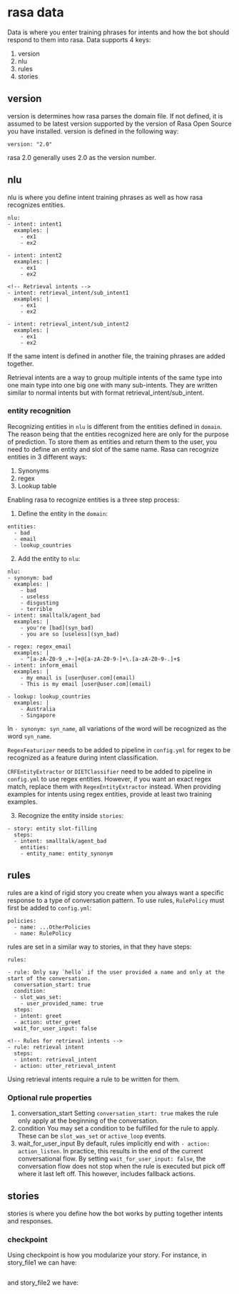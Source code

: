 # rasa data

Data is where you enter training phrases for intents and how the bot should respond to them into rasa. Data supports 4 keys:

1. version
2. nlu
3. rules
4. stories

## version

version is determines how rasa parses the domain file. If not defined, it is assumed to be latest version supported by the version of Rasa Open Source you have installed. version is defined in the following way:

```
version: "2.0"
```

rasa 2.0 generally uses 2.0 as the version number.

## nlu

nlu is where you define intent training phrases as well as how rasa recognizes entities.

```
nlu:
- intent: intent1
  examples: |
    - ex1
    - ex2

- intent: intent2
  examples: |
    - ex1
    - ex2

<!-- Retrieval intents -->
- intent: retrieval_intent/sub_intent1
  examples: |
    - ex1
    - ex2

- intent: retrieval_intent/sub_intent2
  examples: |
    - ex1
    - ex2
```

If the same intent is defined in another file, the training phrases are added together.

Retrieval intents are a way to group multiple intents of the same type into one main type into one big one with many sub-intents. They are written similar to normal intents but with format retrieval_intent/sub_intent.

### entity recognition

Recognizing entities in `nlu` is different from the entities defined in `domain`. The reason being that the entities recognized here are only for the purpose of prediction. To store them as entities and return them to the user, you need to define an entity and slot of the same name. Rasa can recognize entities in 3 different ways:
1. Synonyms
2. regex
3. Lookup table

Enabling rasa to recognize entities is a three step process:

1. Define the entity in the `domain`:

```
entities:
  - bad
  - email
  - lookup_countries
```

2. Add the entity to `nlu`:

```
nlu:
- synonym: bad
  examples: |
    - bad
    - useless
    - disgusting
    - terrible
- intent: smalltalk/agent_bad
  examples: |
    - you're [bad](syn_bad)
    - you are so [useless](syn_bad)

- regex: regex_email
  examples: |
    - ^[a-zA-Z0-9_.+-]+@[a-zA-Z0-9-]+\.[a-zA-Z0-9-.]+$
- intent: inform_email
  examples: |
    - my email is [user@user.com](email)
    - This is my email [user@user.com](email)

- lookup: lookup_countries
  examples: |
    - Australia
    - Singapore
```

In `- synonym: syn_name`, all variations of the word will be recognized as the word `syn_name`.

`RegexFeaturizer` needs to be added to pipeline in `config.yml` for regex to be recognized as a feature during intent classification.

`CRFEntityExtractor` or `DIETClassifier` need to be added to pipeline in `config.yml` to use regex entities. However, if you want an exact regex match, replace them with `RegexEntityExtractor` instead. When providing examples for intents using regex entities, provide at least two training examples.

3. Recognize the entity inside `stories`:

```
- story: entity slot-filling
  steps:
  - intent: smalltalk/agent_bad
    entities:
    - entity_name: entity_synonym
```

## rules

rules are a kind of rigid story you create when you always want a specific response to a type of conversation pattern. To use rules, `RulePolicy` must first be added to `config.yml`:

```
policies:
  - name: ...OtherPolicies
  - name: RulePolicy
```

rules are set in a similar way to stories, in that they have steps:

```
rules:

- rule: Only say `hello` if the user provided a name and only at the start of the conversation.
  conversation_start: true
  condition:
  - slot_was_set:
    - user_provided_name: true
  steps:
  - intent: greet
  - action: utter_greet
  wait_for_user_input: false

<!-- Rules for retrieval intents -->
- rule: retrieval intent
  steps:
  - intent: retrieval_intent
  - action: utter_retrieval_intent
```

Using retrieval intents require a rule to be written for them.

### Optional rule properties

1. conversation_start
Setting `conversation_start: true` makes the rule only apply at the beginning of the conversation.
2. condition
You may set a condition to be fulfilled for the rule to apply. These can be `slot_was_set` or `active_loop` events.
3. wait_for_user_input
By default, rules implicitly end with `- action: action_listen`. In practice, this results in the end of the current conversational flow. By setting `wait_for_user_input: false`, the conversation flow does not stop when the rule is executed but pick off where it last left off. This however, includes fallback actions.

## stories

stories is where you define how the bot works by putting together intents and responses.

### checkpoint

Using checkpoint is how you modularize your story. For instance, in story_file1 we can have:

```

```

and story_file2 we have:

```
```
